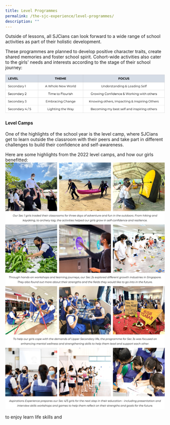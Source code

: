 ```yaml
---
title: Level Programmes
permalink: /the-sjc-experience/level-programmes/
description: ""
---
```

Outside of lessons, all SJCians can look forward to a wide range of school activities as part of their holistic development. 

These programmes are planned to develop positive character traits, create shared memories and foster school spirit. Cohort-wide activities also cater to the girls' needs and interests according to the stage of their school journey:

![](/images/The%20SJC%20Experience/Level%20Programmes/Levelthemes.jpg)

#### Level Camps
One of the highlights of the school year is the level camp, where SJCians get to learn outside the classroom with their peers and take part in different challenges to build their confidence and self-awareness.

Here are some highlights from the 2022 level camps, and how our girls benefitted:
![](/images/The%20SJC%20Experience/Level%20Programmes/sec1camp22.jpg)
![](/images/The%20SJC%20Experience/Level%20Programmes/sec2camp22.jpg)
![](/images/The%20SJC%20Experience/Level%20Programmes/sec3camp22.jpg)
![](/images/The%20SJC%20Experience/Level%20Programmes/sec4camp22.jpg)











to enjoy learn life skills and